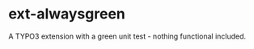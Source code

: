ext-alwaysgreen
===============

A TYPO3 extension with a green unit test - nothing functional included.
